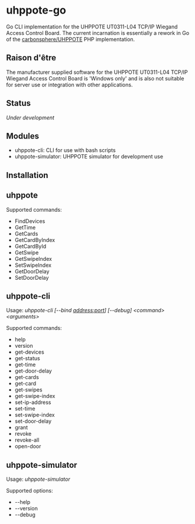 # uhppote-go

Go CLI implementation for the UHPPOTE UT0311-L04 TCP/IP Wiegand Access Control Board. The current incarnation is essentially a rework in Go of the [carbonsphere/UHPPOTE](https://github.com/carbonsphere/UHPPOTE) PHP implementation.

## Raison d'être

The manufacturer supplied software for the UHPPOTE UT0311-L04 TCP/IP Wiegand Access Control Board is 'Windows only' and is also not suitable for server use or integration with other applications.

## Status

*Under development*

## Modules

- uhppote-cli:       CLI for use with bash scripts
- uhppote-simulator: UHPPOTE simulator for development use

## Installation

## uhppote

Supported commands:
- FindDevices
- GetTime
- GetCards
- GetCardByIndex
- GetCardById
- GetSwipe
- GetSwipeIndex
- SetSwipeIndex
- GetDoorDelay
- SetDoorDelay

## uhppote-cli

Usage: *uhppote-cli [--bind <address:port>] [--debug] \<command\> \<arguments\>*

Supported commands:
- help
- version
- get-devices
- get-status
- get-time
- get-door-delay
- get-cards
- get-card
- get-swipes
- get-swipe-index
- set-ip-address
- set-time
- set-swipe-index
- set-door-delay
- grant
- revoke
- revoke-all
- open-door

## uhppote-simulator

Usage: *uhppote-simulator*

Supported options:
- --help
- --version
- --debug








